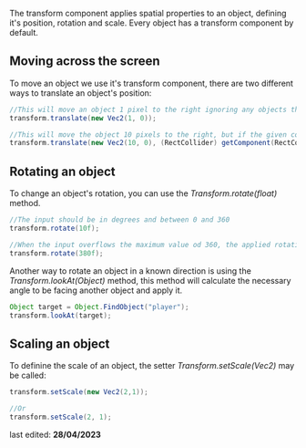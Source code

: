 The transform component applies spatial properties to an object, defining it's position, rotation and scale.
Every object has a transform component by default.

## Moving across the screen

To move an object we use it's transform component, there are two different ways to translate an object's position:

```java
//This will move an object 1 pixel to the right ignoring any objects that it may come into contact with
transform.translate(new Vec2(1, 0));
```

```java
//This will move the object 10 pixels to the right, but if the given collider comes into collision with another object, the movement will be canceled
transform.translate(new Vec2(10, 0), (RectCollider) getComponent(RectCollider.class));
```

## Rotating an object

To change an object's rotation, you can use the _Transform.rotate(float)_ method.

```java
//The input should be in degrees and between 0 and 360
transform.rotate(10f);

//When the input overflows the maximum value od 360, the applied rotation will be of value - 360 * n
transform.rotate(380f);
```

Another way to rotate an object in a known direction is using the _Transform.lookAt(Object)_ method, this method will calculate the necessary angle to be facing another object and apply it.

```java
Object target = Object.FindObject("player");
transform.lookAt(target);
```

## Scaling an object

To definine the scale of an object, the setter _Transform.setScale(Vec2)_ may be called:

```java
transform.setScale(new Vec2(2,1));

//Or
transform.setScale(2, 1);
```

last edited: **28/04/2023**